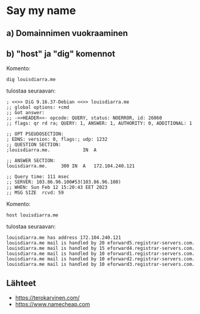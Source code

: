 # Say my name

## a) Domainnimen vuokraaminen

## b) "host" ja "dig" komennot

Komento:

    dig louisdiarra.me
    
tulostaa seuraavan:

    ; <<>> DiG 9.16.37-Debian <<>> louisdiarra.me
    ;; global options: +cmd
    ;; Got answer:
    ;; ->>HEADER<<- opcode: QUERY, status: NOERROR, id: 26060
    ;; flags: qr rd ra; QUERY: 1, ANSWER: 1, AUTHORITY: 0, ADDITIONAL: 1

    ;; OPT PSEUDOSECTION:
    ; EDNS: version: 0, flags:; udp: 1232
    ;; QUESTION SECTION:
    ;louisdiarra.me.			IN	A

    ;; ANSWER SECTION:
    louisdiarra.me.		300	IN	A	172.104.240.121

    ;; Query time: 111 msec
    ;; SERVER: 103.86.96.100#53(103.86.96.100)
    ;; WHEN: Sun Feb 12 15:20:43 EET 2023
    ;; MSG SIZE  rcvd: 59
    
Komento:

    host louisdiarra.me
    
tulostaa seuraavan:

    louisdiarra.me has address 172.104.240.121
    louisdiarra.me mail is handled by 20 eforward5.registrar-servers.com.
    louisdiarra.me mail is handled by 15 eforward4.registrar-servers.com.
    louisdiarra.me mail is handled by 10 eforward1.registrar-servers.com.
    louisdiarra.me mail is handled by 10 eforward2.registrar-servers.com.
    louisdiarra.me mail is handled by 10 eforward3.registrar-servers.com.



## Lähteet 

 - https://terokarvinen.com/
 - https://www.namecheap.com
